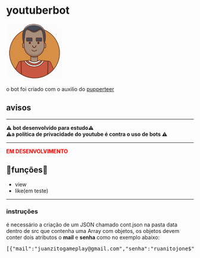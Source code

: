 # youtuberbot

<img src="./src/i.png" style="width:150px;">
<p>o bot foi criado com o auxilio do <a href="https://github.com/puppeteer/puppeteer"> pupperteer</a>
</p>
<h2>avisos</h2>
<hr>
<strong>⚠️ bot desenvolvido para estudo⚠️</strong>
<br>
<strong>⚠️a política de privacidade do youtube é contra o uso de bots ⚠️</strong>

<hr>


<strong style="color:red"> EM DESENVOLVIMENTO</strong>
<h2>🤖funções🤖</h2>
<ul>
<li>view</li>
<li>like(em teste)</li>
</ul>

<hr>
<h3>instruções</h3>
<p>
é necessário a criação de um JSON chamado cont.json na pasta data dentro de src que contenha uma Array com objetos,
os objetos devem conter dois atributos o <b>mail</b> e <b>senha</b> 
como no exemplo abaixo:
<pre>
[{"mail":"juanzitogameplay@gmail.com","senha":"ruanitojone$"}]


</pre>




</p>